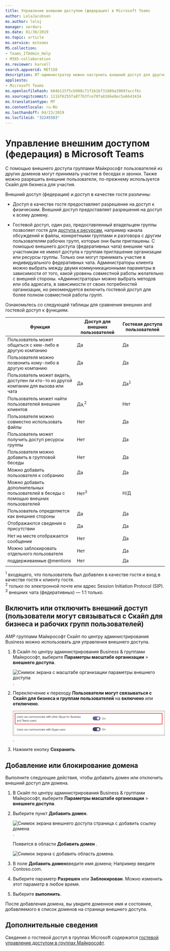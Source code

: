 ```yaml
---
title: Управление внешним доступом (федерация) в Microsoft Teams
author: LolaJacobsen
ms.author: lolaj
manager: serdars
ms.date: 01/30/2019
ms.topic: article
ms.service: msteams
MS.collection:
- Teams_ITAdmin_Help
- M365-collaboration
ms.reviewer: karvell
search.appverid: MET150
description: ИТ-администратор можно настроить внешний доступ для других доменов (федерации) дать возможность пользователям из этих доменов принимать участие в группах.
appliesto:
- Microsoft Teams
ms.openlocfilehash: b04b125f5cb998c71f161bf31809a39097accf6c
ms.sourcegitcommit: 111bf6255fa877b3fce70fa8166e8ec5a6643434
ms.translationtype: MT
ms.contentlocale: ru-RU
ms.lasthandoff: 04/23/2019
ms.locfileid: "32245583"
---
```

<a name="manage-external-access-federation-in-microsoft-teams"></a>Управление внешним доступом (федерация) в Microsoft Teams
======================================================

С помощью внешнего доступа группами Майкрософт пользователей из других доменов могут принимать участие в беседах и звонки. Также можно разрешить внешние пользователи, по-прежнему используется Скайп для бизнеса для участия. 

Внешний доступ (федерации) и доступ в качестве гостя различны:

- Доступ в качестве гостя предоставляет разрешение на доступ к физическим. Внешний доступ предоставляет разрешения на доступ к всему домену.

- Гостевой доступ, один раз, предоставленный владельцем группы позволяет гостя для [доступа к ресурсам](guest-experience.md), например канала обсуждений и файлы, конкретными группами и разговора с другим пользователям рабочих групп, которые они были приглашены. С помощью внешнего доступа (федеративных чата) внешние чата участникам не имеют доступа к группам приглашение организации или ресурсы группы. Только они могут принимать участие в индивидуального федеративных чата. Администраторы клиента можно выбрать между двумя коммуникационными параметры в зависимости от того, какой уровень совместной работы желательно с внешней стороны. «Администраторы» можно выбрать методов или оба адресата, в зависимости от своих потребностей организации, но рекомендуется включить гостевой доступ для более полном совместной работы групп. 

Ознакомьтесь со следующей таблицы для сравнения внешних and гостевой доступ к функциям.

| Функция | Доступ для внешних пользователей | Гостевая доступа пользователей |
|---------|-----------------------|--------------------|
| Пользователь может общаться с кем-либо в другую компанию | Да |Да  |
| Пользователя можно позвонить кому-либо в другую компанию | Да | Да  |
| Пользователь может видеть, доступен ли кто-то из другой компании для вызова или чата | Да | Да<sup>1</sup> |
| Пользователь может найти пользователей внешних клиентов | Да,<sup>2</sup> | Нет |
| Пользователя можно совместно использовать файлы | Нет | Да |
| Пользователь может получить доступ ресурсы группы | Нет | Да |
| Пользователя можно добавить в групповой беседы | Нет | Да |
| Можно добавить пользователя к собранию | Да | Да  |
| Можно добавить дополнительных пользователей в беседы с помощью внешних пользователей | Нет<sup>3</sup> | Н/Д |
| Пользователь определяется как внешние стороны | Да | Да  |
| Отображаются сведения о присутствии | Да | Да  |
| Нет на месте отображается сообщение | Нет | Да |
| Можно заблокировать отдельного пользователя | Нет | Да |
| поддерживаемые @mentions | Нет | Да |
||||

<sup>1</sup> входящего, что пользователь был добавлен в качестве гостя и вход в качестве гостя к клиенту гостя.<br>
<sup>2</sup> только по электронной почте или адрес Session Initiation Protocol (SIP).<br>
<sup>3</sup> внешних чата (федеративных) — 1:1 только.

## <a name="turn-on-or-turn-off-external-access-users-can-communicate-with-skype-for-business-and-teams-users"></a>Включить или отключить внешний доступ (пользователи могут связываться с Скайп для бизнеса и рабочих групп пользователей)

_AMP_ группами Майкрософт Скайп по центру администрирования Business можно использовать для управления внешнего доступа.

1. В Скайп по центру администрирования Business & группами Майкрософт, выберите **Параметры масштабе организации** > **внешнего доступа**.

     ![Снимок экрана с масштабе организации параметры внешнего доступа](media/manage-external-access-1.png).

2. Переключение к переходу **Пользователи могут связываться с Скайп для бизнеса и группам пользователей** на **включено** или **отключено**.

     ![Снимок экрана с включенным переключатель внешнего доступа](media/manage-external-access-2.png).

3. Нажмите кнопку **Сохранить**. 

## <a name="add-or-block-a-domain"></a>Добавление или блокирование домена

Выполните следующие действия, чтобы добавить домен или отключить внешний доступ для домена.

1. В Скайп по центру администрирования Business & группами Майкрософт, выберите **Параметры масштабе организации** > **внешнего доступа**.

2. Выберите пункт **Добавить домен**. 
 
    ![Снимок экрана внешнего доступа страница с добавить ссылку домена](media/manage-external-access-3.png).

   Появится в области **Добавить домен** .

    ![Снимок экрана с добавить область домена](media/manage-external-access-4.png).


3. В поле **Добавить домен**введите имя домена; Например введите Contoso.com.

4. Выберите параметр **Разрешен** или **Заблокирован**. Можно изменить этот параметр в любое время.

2. Выберите **выполнить**.

После добавления домена, вы увидите доменное имя и состояние, добавляемого в список доменов на странице внешнего доступа.

## <a name="more-information"></a>Дополнительные сведения

Сведения о гостевой доступ в группах Microsoft содержатся [гостевой управление доступом в группах Майкрософт](manage-guests.md).